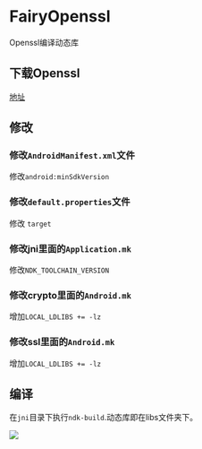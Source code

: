 # FairyOpenssl

Openssl编译动态库

## 下载Openssl

[地址](https://github.com/guardianproject/openssl-android)

## 修改

### 修改`AndroidManifest.xml`文件

修改`android:minSdkVersion`

### 修改`default.properties`文件
 
修改 `target `

### 修改jni里面的`Application.mk`

修改`NDK_TOOLCHAIN_VERSION`

### 修改crypto里面的`Android.mk`

增加`LOCAL_LDLIBS += -lz`
 
### 修改ssl里面的`Android.mk`

增加`LOCAL_LDLIBS += -lz`

## 编译

在`jni`目录下执行`ndk-build`.动态库即在libs文件夹下。

![](https://github.com/guxiaonian/FairyOpenssl/blob/master/png/demo.png)